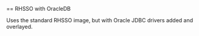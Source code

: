 == RHSSO with OracleDB

Uses the standard RHSSO image, but with Oracle JDBC drivers added and overlayed.

